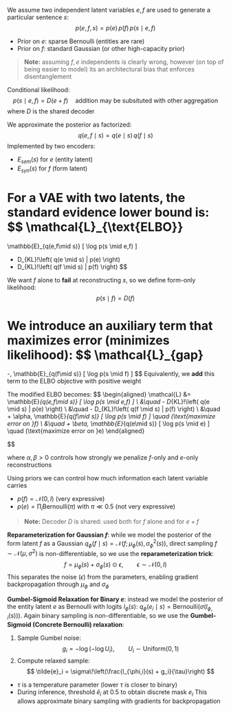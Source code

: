 We assume two independent latent variables $e,f$ are used to generate a particular sentence $s$:
$$
p(e,f,s) = p(e)\, p(f)\, p(s \mid e,f)
$$
- Prior on $e$: sparse Bernoulli (entities are rare)  
- Prior on $f$: standard Gaussian (or other high-capacity prior)  

>**Note:** assuming $f,e$ independents is clearly wrong, however (on top of being easier to model) its an architectural bias that enforces disentanglement

Conditional likelihood:
$$
p(s \mid e,f) = D(e+f) \quad \text{addition may be subsituted with other aggregation}
$$
where $D$ is the shared decoder

We approximate the posterior as factorized:
$$
q(e,f \mid s) = q(e \mid s)\, q(f \mid s)
$$
Implemented by two encoders:
- $E_{sem}(s)$ for $e$ (entity latent)
- $E_{syn}(s)$ for $f$ (form latent)

For a VAE with two latents, the standard evidence lower bound is:
$$
\mathcal{L}_{\text{ELBO}}
=
\mathbb{E}_{q(e,f\mid s)} [ \log p(s \mid e,f) ]
- D_{KL}\!\left( q(e \mid s) \| p(e) \right)
- D_{KL}\!\left( q(f \mid s) \| p(f) \right)
$$

We want $f$ alone to **fail** at reconstructing $s$, so we define form-only likelihood:
$$
p(s \mid f) = D(f)
$$

We introduce an auxiliary term that **maximizes error** (minimizes likelihood):
$$
\mathcal{L}_{gap}
=
-\, \mathbb{E}_{q(f\mid s)} [ \log p(s \mid f) ]
$$
Equivalently, we **add** this term to the ELBO objective with positive weight

The modified ELBO becomes:
$$
\begin{aligned}
\mathcal{L}
&=
\mathbb{E}_{q(e,f\mid s)} [ \log p(s \mid e,f) ] \\
&\quad - D_{KL}\!\left( q(e \mid s) \| p(e) \right) \\
&\quad - D_{KL}\!\left( q(f \mid s) \| p(f) \right) \\ 
&\quad + \alpha\, \mathbb{E}_{q(f\mid s)} [ \log p(s \mid f) ] \quad (\text{maximize error on }f) \\
&\quad + \beta\, \mathbb{E}_{q(e\mid s)} [ \log p(s \mid e) ] \quad (\text{maximize error on }e)
\end{aligned}

$$

where $\alpha,\beta > 0$ controls how strongly we penalize $f$-only and $e$-only reconstructions

Using priors we can control how much information each latent variable carries
- $p(f) = \mathcal{N}(0,I)$ (very expressive)
- $p(e) = \prod_i \text{Bernoulli}(\pi)$ with $\pi \ll 0.5$ (not very expressive)

>**Note:** Decoder $D$ is shared: used both for $f$ alone and for $e+f$

**Reparameterization for Gaussian $f$**: while we model the posterior of the form latent $f$ as a Gaussian $q_\phi(f \mid s) = \mathcal{N}\big(f;\, \mu_\phi(s),\, \sigma_\phi^2(s)\big)$, direct sampling $f \sim \mathcal{N}(\mu,\sigma^2)$ is non-differentiable, so we use the **reparameterization trick**:
$$
f = \mu_\phi(s) + \sigma_\phi(s) \odot \epsilon,
\qquad
\epsilon \sim \mathcal{N}(0,I)
$$
This separates the noise ($\epsilon$) from the parameters, enabling gradient backpropagation through $\mu_\phi$ and $\sigma_\phi$

**Gumbel-Sigmoid Relaxation for Binary $e$**: instead we model the posterior of the entity latent $e$ as Bernoulli with logits $l_\phi(s)$: $q_\phi(e_i \mid s) = \text{Bernoulli}(\sigma(l_{\phi,i}(s)))$.  Again binary sampling is non-differentiable, so we use the **Gumbel-Sigmoid (Concrete Bernoulli) relaxation**:
1. Sample Gumbel noise:
$$
g_i = -\log(-\log U_i), \qquad U_i \sim \text{Uniform}(0,1)
$$
2. Compute relaxed sample:
$$
\tilde{e}_i =
\sigma\!\left(\frac{l_{\phi,i}(s) + g_i}{\tau}\right)
$$
- $\tau$ is a temperature parameter (lower $\tau$ is closer to binary)
- During inference, threshold $\tilde{e}_i$ at 0.5 to obtain discrete mask $e_i$
This allows approximate binary sampling with gradients for backpropagation




